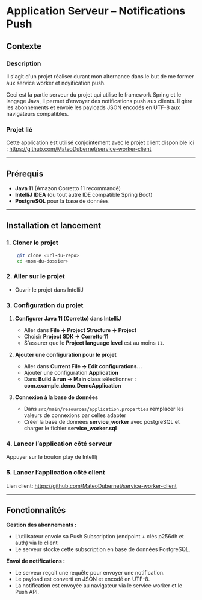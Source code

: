 # Application Serveur – Notifications Push

## Contexte

### Description
Il s'agit d'un projet réaliser durant mon alternance dans le but de me former aux service worker et noyification push.

Ceci est la partie serveur du projet qui utilise le framework Spring et le langage Java, il permet d’envoyer des notifications push aux clients. Il gère les abonnements et envoie les payloads JSON encodés en UTF-8 aux navigateurs compatibles.

### Projet lié
Cette application est utilisé conjointement avec le projet client disponible ici :
https://github.com/MateoDubernet/service-worker-client

---

## Prérequis

- **Java 11** (Amazon Corretto 11 recommandé)
- **IntelliJ IDEA** (ou tout autre IDE compatible Spring Boot)
- **PostgreSQL** pour la base de données
---

## Installation et lancement
### 1. Cloner le projet
```bash
    git clone <url-du-repo>
    cd <nom-du-dossier>
```

### 2. Aller sur le projet
- Ouvrir le projet dans IntelliJ

### 3. Configuration du projet
1. **Configurer Java 11 (Corretto) dans IntelliJ**
    - Aller dans **File → Project Structure → Project**
    - Choisir **Project SDK → Corretto 11**
    - S'assurer que le **Project language level** est au moins `11`.


2. **Ajouter une configuration pour le projet**
    - Aller dans **Current File → Edit configurations...**
    - Ajouter une configuration **Application**
    - Dans **Build & run -> Main class** sélectionner : **com.example.demo.DemoApplication**


3. **Connexion à la base de données**
   - Dans `src/main/resources/application.properties` remplacer les valeurs de connexions par celles adapter
   - Créer la base de données **service_worker** avec postgreSQL et charger le fichier **service_worker.sql**

### 4. Lancer l’application côté serveur
Appuyer sur le bouton play de IntellIj

### 5. Lancer l’application côté client
Lien client: https://github.com/MateoDubernet/service-worker-client

---

## Fonctionnalités
**Gestion des abonnements :**
- L’utilisateur envoie sa Push Subscription (endpoint + clés p256dh et auth) via le client
- Le serveur stocke cette subscription en base de données PostgreSQL.

**Envoi de notifications :**
- Le serveur reçoit une requête pour envoyer une notification.
- Le payload est converti en JSON et encodé en UTF-8.
- La notification est envoyée au navigateur via le service worker et le Push API.







